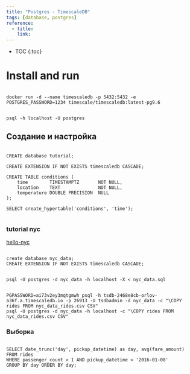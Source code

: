 ```yaml
---
title: "Postgres - TimescaleDB"
tags: [database, postgres]
reference:
  - title: 
    link:
---
```


* TOC 
{:toc}


# Install and run

<pre><code class="bash">
docker run -d --name timescaledb -p 5432:5432 -e POSTGRES_PASSWORD=1234 timescale/timescaledb:latest-pg9.6
</code></pre>

<pre><code class="perl">
psql -h localhost -U postgres
</code></pre>

## Создание и настройка

<pre><code class="perl">
CREATE database tutorial;

CREATE EXTENSION IF NOT EXISTS timescaledb CASCADE;

CREATE TABLE conditions (
    time        TIMESTAMPTZ       NOT NULL,
    location    TEXT              NOT NULL,
    temperature DOUBLE PRECISION  NULL
);

SELECT create_hypertable('conditions', 'time');

</code></pre>

### tutorial nyc 
<a href="https://docs.timescale.com/latest/tutorials/tutorial-hello-nyc">hello-nyc</a>
<pre><code class="perl">
create database nyc_data;
CREATE EXTENSION IF NOT EXISTS timescaledb CASCADE;
</code></pre>

<pre><code class="perl">
psql -U postgres -d nyc_data -h localhost -X < nyc_data.sql
</code></pre>

<pre><code class="perl">
PGPASSWORD=ai73v2ey3mqtgmwh psql -h tsdb-2468e8cb-orlov-a36f.a.timescaledb.io -p 26913 -U tsdbadmin -d nyc_data -c "\COPY rides FROM nyc_data_rides.csv CSV"
psql -U postgres -d nyc_data -h localhost -c "\COPY rides FROM nyc_data_rides.csv CSV"
</code></pre>

### Выборка

<pre><code class="perl">
SELECT date_trunc('day', pickup_datetime) as day, avg(fare_amount)
FROM rides
WHERE passenger_count > 1 AND pickup_datetime < '2016-01-08'
GROUP BY day ORDER BY day;
</code></pre>
